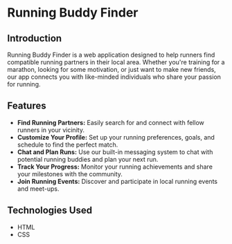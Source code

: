 # Running Buddy Finder

## Introduction

Running Buddy Finder is a web application designed to help runners find compatible running partners in their local area. Whether you're training for a marathon, looking for some motivation, or just want to make new friends, our app connects you with like-minded individuals who share your passion for running.

## Features

- **Find Running Partners:** Easily search for and connect with fellow runners in your vicinity.
- **Customize Your Profile:** Set up your running preferences, goals, and schedule to find the perfect match.
- **Chat and Plan Runs:** Use our built-in messaging system to chat with potential running buddies and plan your next run.
- **Track Your Progress:** Monitor your running achievements and share your milestones with the community.
- **Join Running Events:** Discover and participate in local running events and meet-ups.

## Technologies Used

- HTML
- CSS
